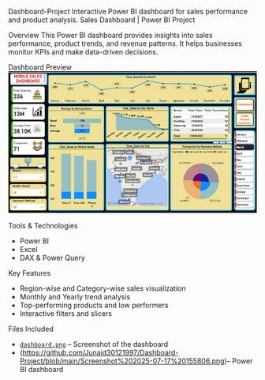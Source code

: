 Dashboard-Project
Interactive Power BI dashboard for sales performance and product analysis.
Sales Dashboard | Power BI Project

Overview
This Power BI dashboard provides insights into sales performance, product trends, and revenue patterns. It helps businesses monitor KPIs and make data-driven decisions.

 Dashboard Preview
![Dashboard Screenshot](https://github.com/Junaid30121997/Dashboard-Project/blob/main/Screenshot%202025-07-17%20155846.png)


 Tools & Technologies
- Power BI
- Excel
- DAX & Power Query

 Key Features
- Region-wise and Category-wise sales visualization
- Monthly and Yearly trend analysis
- Top-performing products and low performers
- Interactive filters and slicers

Files Included
- [`dashboard.png`](https://github.com/Junaid30121997/Dashboard-Project/blob/main/Screenshot%202025-07-17%20155708.png) – Screenshot of the dashboard
- (https://github.com/Junaid30121997/Dashboard-Project/blob/main/Screenshot%202025-07-17%20155806.png)– Power BI dashboard 


